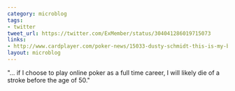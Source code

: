 ```yaml
---
category: microblog
tags:
- twitter
tweet_url: https://twitter.com/ExMember/status/304041286019715073
links:
- http://www.cardplayer.com/poker-news/15033-dusty-schmidt-this-is-my-brain-this-is-my-brain-on-poker
layout: microblog
---
```

"… if I choose to play online poker as a full time career, I will likely die of a stroke before the age of 50."
